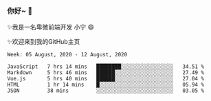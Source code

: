 ### 你好~  👋

✨我是一名卑微前端开发 小宁 😄

✨欢迎来到我的GitHub主页
<!--
**7148505/7148505** is a ✨ _special_ ✨ repository because its `README.md` (this file) appears on your GitHub profile.

Here are some ideas to get you started:

- 🔭 I’m currently working on ...
- 🌱 I’m currently learning ...
- 👯 I’m looking to collaborate on ...
- 🤔 I’m looking for help with ...
- 💬 Ask me about ...
- 📫 How to reach me: ...
- 😄 Pronouns: ...
- ⚡ Fun fact: ...
-->

<!--START_SECTION:waka-->
```text
Week: 05 August, 2020 - 12 August, 2020

JavaScript   7 hrs 14 mins   ████████░░░░░░░░░░░░░░░░░   34.51 % 
Markdown     5 hrs 46 mins   ██████░░░░░░░░░░░░░░░░░░░   27.49 % 
Vue.js       5 hrs 40 mins   ██████░░░░░░░░░░░░░░░░░░░   27.04 % 
HTML         1 hr 14 mins    █░░░░░░░░░░░░░░░░░░░░░░░░   05.94 % 
JSON         38 mins         ░░░░░░░░░░░░░░░░░░░░░░░░░   03.05 %
```
<!--END_SECTION:waka-->